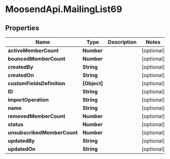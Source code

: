 # MoosendApi.MailingList69

## Properties
Name | Type | Description | Notes
------------ | ------------- | ------------- | -------------
**activeMemberCount** | **Number** |  | [optional] 
**bouncedMemberCount** | **Number** |  | [optional] 
**createdBy** | **String** |  | [optional] 
**createdOn** | **String** |  | [optional] 
**customFieldsDefinition** | **[Object]** |  | [optional] 
**ID** | **String** |  | [optional] 
**importOperation** | **String** |  | [optional] 
**name** | **String** |  | [optional] 
**removedMemberCount** | **Number** |  | [optional] 
**status** | **Number** |  | [optional] 
**unsubscribedMemberCount** | **Number** |  | [optional] 
**updatedBy** | **String** |  | [optional] 
**updatedOn** | **String** |  | [optional] 


